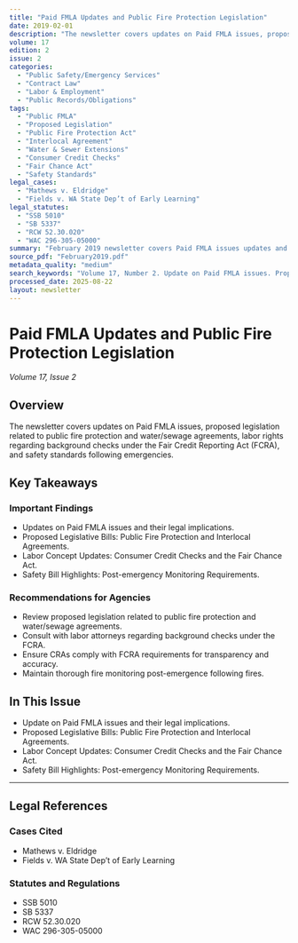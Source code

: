 ```yaml
---
title: "Paid FMLA Updates and Public Fire Protection Legislation"
date: 2019-02-01
description: "The newsletter covers updates on Paid FMLA issues, proposed legislation related to public fire protection and water/sewage agreements, labor rights regarding background checks under the Fair Credit Reporting Act (FCRA), and safety standards following emergencies."
volume: 17
edition: 2
issue: 2
categories:
  - "Public Safety/Emergency Services"
  - "Contract Law"
  - "Labor & Employment"
  - "Public Records/Obligations"
tags:
  - "Public FMLA"
  - "Proposed Legislation"
  - "Public Fire Protection Act"
  - "Interlocal Agreement"
  - "Water & Sewer Extensions"
  - "Consumer Credit Checks"
  - "Fair Chance Act"
  - "Safety Standards"
legal_cases:
  - "Mathews v. Eldridge"
  - "Fields v. WA State Dep’t of Early Learning"
legal_statutes:
  - "SSB 5010"
  - "SB 5337"
  - "RCW 52.30.020"
  - "WAC 296-305-05000"
summary: "February 2019 newsletter covers Paid FMLA issues updates and legal implications, analyzes proposed legislation SSB 5010 and SB 5337 affecting public fire protection and interlocal agreements under RCW 52.30.020, examines labor rights regarding background checks under Fair Credit Reporting Act (FCRA) and Fair Chance Act provisions, discusses Mathews v. Eldridge and Fields v. WA State Dep't of Early Learning precedents, and provides safety standards guidance for post-emergency monitoring requirements under WAC 296-305-05000."
source_pdf: "February2019.pdf"
metadata_quality: "medium"
search_keywords: "Volume 17, Number 2. Update on Paid FMLA issues. Proposed Legislative Bills: Public Fire Protection and Interlocal Agreements. Labor Concept Updates: Consumer Credit Checks and the Fair Chance Act. Sa..."
processed_date: 2025-08-22
layout: newsletter
---
```


# Paid FMLA Updates and Public Fire Protection Legislation

*Volume 17, Issue 2*

## Overview

The newsletter covers updates on Paid FMLA issues, proposed legislation related to public fire protection and water/sewage agreements, labor rights regarding background checks under the Fair Credit Reporting Act (FCRA), and safety standards following emergencies.

## Key Takeaways

### Important Findings

- Updates on Paid FMLA issues and their legal implications.
- Proposed Legislative Bills: Public Fire Protection and Interlocal Agreements.
- Labor Concept Updates: Consumer Credit Checks and the Fair Chance Act.
- Safety Bill Highlights: Post-emergency Monitoring Requirements.

### Recommendations for Agencies

- Review proposed legislation related to public fire protection and water/sewage agreements.
- Consult with labor attorneys regarding background checks under the FCRA.
- Ensure CRAs comply with FCRA requirements for transparency and accuracy.
- Maintain thorough fire monitoring post-emergence following fires.

## In This Issue

- Update on Paid FMLA issues and their legal implications.
- Proposed Legislative Bills: Public Fire Protection and Interlocal Agreements.
- Labor Concept Updates: Consumer Credit Checks and the Fair Chance Act.
- Safety Bill Highlights: Post-emergency Monitoring Requirements.

---

## Legal References

### Cases Cited

- Mathews v. Eldridge
- Fields v. WA State Dep’t of Early Learning

### Statutes and Regulations

- SSB 5010
- SB 5337
- RCW 52.30.020
- WAC 296-305-05000

